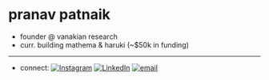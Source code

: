 # pranav patnaik
* founder @ vanakian research
* curr. building mathema & haruki (~$50k in funding)
---
* connect: [![Instagram](https://img.shields.io/badge/Instagram-%23E4405F.svg?logo=Instagram&logoColor=white)](https://instagram.com/pranavpatnaik_) [![LinkedIn](https://img.shields.io/badge/LinkedIn-%230077B5.svg?logo=linkedin&logoColor=white)](https://linkedin.com/in/pranavpatnaik) [![email](https://img.shields.io/badge/Email-D14836?logo=gmail&logoColor=white)](mailto:pranavsaipatnaik@gmail.com) 
